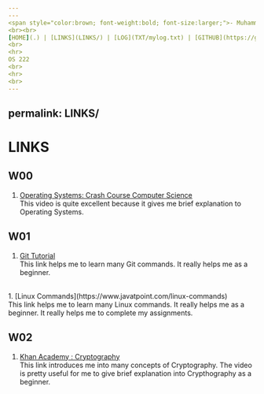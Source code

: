 ```yaml
---
---
<span style="color:brown; font-weight:bold; font-size:larger;">- Muhammad Akmal Hakim -</span>
<br><br>
[HOME](.) | [LINKS](LINKS/) | [LOG](TXT/mylog.txt) | [GITHUB](https://github.com/akmaalh/os222)
<br>
<hr>
OS 222
<br>
<hr>
<br>
---
```

permalink: LINKS/
---
# LINKS

## W00
1. [Operating Systems: Crash Course Computer Science](https://www.youtube.com/watch?v=26QPDBe-NB8)<br>
    This video is quite excellent because it gives me brief explanation to Operating Systems.

## W01
1. [Git Tutorial](https://www.tutorialspoint.com/git/index.htm)<br>
    This link helps me to learn many Git commands. It really helps me as a beginner.
<br>
1. [Linux Commands](https://www.javatpoint.com/linux-commands)<br>
    This link helps me to learn many Linux commands. It really helps me as a beginner. It really helps me to complete my assignments.

## W02
1. [Khan Academy : Cryptography](https://www.khanacademy.org/computing/computer-science/cryptography)<br>
    This link introduces me into many concepts of Cryptography. The video is pretty useful for me to give brief explanation into Crypthography as a beginner.
 <br>
